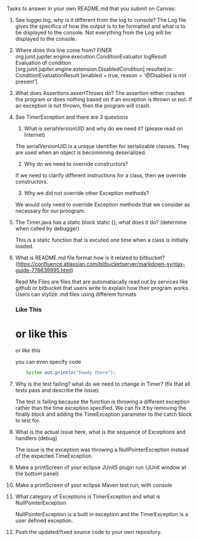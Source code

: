 Tasks to answer in your own README.md that you submit on Canvas:

1.  See logger.log, why is it different from the log to console?
The Log file gives the specifics of how the output is to be formatted and what is to be displayed to the console. Not everything from the Log will be displayed to the console. 


1.  Where does this line come from? FINER org.junit.jupiter.engine.execution.ConditionEvaluator logResult Evaluation of condition [org.junit.jupiter.engine.extension.DisabledCondition] resulted in: ConditionEvaluationResult [enabled = true, reason = '@Disabled is not present']



1.  What does Assertions.assertThrows do?
The assertion either crashes the program or does nothing based on if an exception is thrown or not. If an exception
is not thrown, then the program will crash. 

1.  See TimerException and there are 3 questions
    1.  What is serialVersionUID and why do we need it? (please read on Internet)

    The serialVersionUID is a unique identifier for serializable classes. They are used when an object is becominning deserialized. 

    2.  Why do we need to override constructors?

    If we need to clarify different instructions for a class, then we override constructors. 

    3.  Why we did not override other Exception methods?	

    We would only need to override Exception methods that we consider as necessary for our proogram. 


1.  The Timer.java has a static block static {}, what does it do? (determine when called by debugger)

    This is a static function that is excuted one time when a class is initially loaded. 


1.  What is README.md file format how is it related to bitbucket? (https://confluence.atlassian.com/bitbucketserver/markdown-syntax-guide-776639995.html)

    Read Me Files are files that are automatiacally read out by services like github or bitbucket that users write to explain how their program works. Users can stylize .md files using different formats 

    ### Like This
    # or like this
    *or like this*

    you can even specify code

    ```java
        System.out.println("howdy there");
    ```


1.  Why is the test failing? what do we need to change in Timer? (fix that all tests pass and describe the issue)

    The test is failing because the function is throwing a different exception rather than the time exception specified. 
    We can fix it by removing the finally block and adding the TimeException parameter to the catch block to test for. 

1.  What is the actual issue here, what is the sequence of Exceptions and handlers (debug)

    The issue is the exception was throwing a NullPointerException instead of the expected TimeException. 


1.  Make a printScreen of your eclipse JUnit5 plugin run (JUnit window at the bottom panel) 


1.  Make a printScreen of your eclipse Maven test run, with console


1.  What category of Exceptions is TimerException and what is NullPointerException

    NullPointerException is a built in exception and the TimerException is a user defined exception. 

1.  Push the updated/fixed source code to your own repository.

